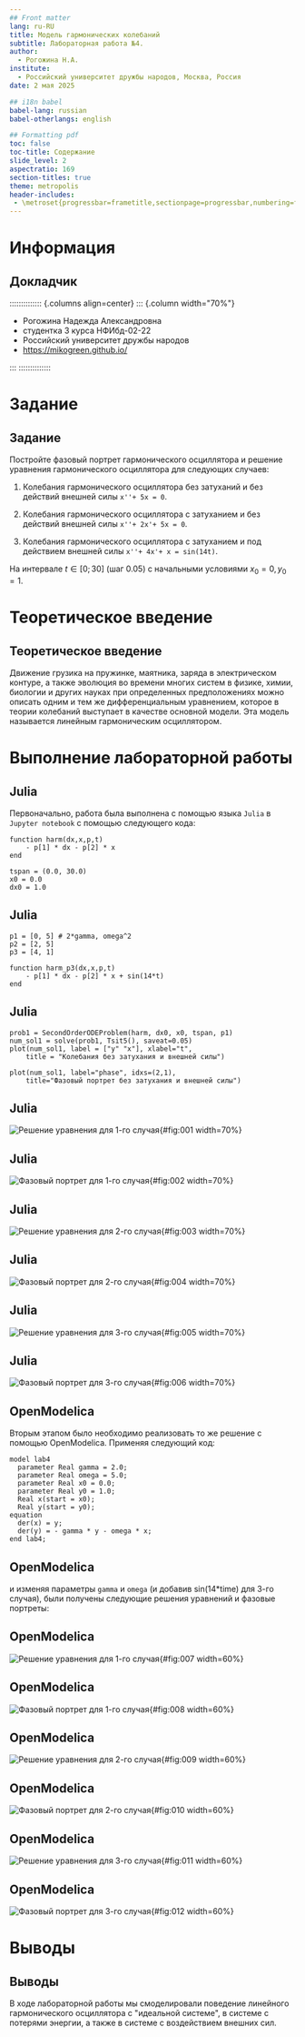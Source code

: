 ```yaml
---
## Front matter
lang: ru-RU
title: Модель гармонических колебаний
subtitle: Лабораторная работа №4.
author:
  - Рогожина Н.А.
institute:
  - Российский университет дружбы народов, Москва, Россия
date: 2 мая 2025

## i18n babel
babel-lang: russian
babel-otherlangs: english

## Formatting pdf
toc: false
toc-title: Содержание
slide_level: 2
aspectratio: 169
section-titles: true
theme: metropolis
header-includes:
 - \metroset{progressbar=frametitle,sectionpage=progressbar,numbering=fraction}
---
```


# Информация

## Докладчик

:::::::::::::: {.columns align=center}
::: {.column width="70%"}

  * Рогожина Надежда Александровна
  * студентка 3 курса НФИбд-02-22
  * Российский университет дружбы народов
  * <https://mikogreen.github.io/>

:::
::::::::::::::

# Задание

## Задание

Постройте фазовый портрет гармонического осциллятора и решение уравнения гармонического осциллятора для следующих случаев:

1. Колебания гармонического осциллятора без затуханий и без действий внешней силы `x''+ 5x = 0`.

2. Колебания гармонического осциллятора c затуханием и без действий внешней силы `x''+ 2x'+ 5x = 0`.

3. Колебания гармонического осциллятора c затуханием и под действием внешней силы `x''+ 4x'+ x = sin(14t)`.

На интервале $t \in [0;30]$ (шаг 0.05) с начальными условиями $x_0 = 0, y_0 = 1$.

# Теоретическое введение

## Теоретическое введение

Движение грузика на пружинке, маятника, заряда в электрическом контуре, а также эволюция во времени многих систем в физике, химии, биологии и других науках при определенных предположениях можно описать одним и тем же дифференциальным уравнением, которое в теории колебаний выступает в качестве основной модели. Эта модель называется линейным гармоническим осциллятором.

# Выполнение лабораторной работы

## Julia

Первоначально, работа была выполнена с помощью языка `Julia` в `Jupyter notebook` с помощью следующего кода:
```
function harm(dx,x,p,t)
    - p[1] * dx - p[2] * x
end

tspan = (0.0, 30.0)
x0 = 0.0
dx0 = 1.0
```

## Julia

```
p1 = [0, 5] # 2*gamma, omega^2
p2 = [2, 5]
p3 = [4, 1]

function harm_p3(dx,x,p,t)
    - p[1] * dx - p[2] * x + sin(14*t)
end
```

## Julia

```
prob1 = SecondOrderODEProblem(harm, dx0, x0, tspan, p1)
num_sol1 = solve(prob1, Tsit5(), saveat=0.05)
plot(num_sol1, label = ["y" "x"], xlabel="t", 
    title = "Колебания без затухания и внешней силы")

plot(num_sol1, label="phase", idxs=(2,1), 
    title="Фазовый портрет без затухания и внешней силы")
```

## Julia

![Решение уравнения для 1-го случая](image/lab4_fig1_1.png){#fig:001 width=70%}

## Julia

![Фазовый портрет для 1-го случая](image/lab4_fig1_2.png){#fig:002 width=70%}

## Julia

![Решение уравнения для 2-го случая](image/lab4_fig2_1.png){#fig:003 width=70%}

## Julia

![Фазовый портрет для 2-го случая](image/lab4_fig2_2.png){#fig:004 width=70%}

## Julia

![Решение уравнения для 3-го случая](image/lab4_fig3_1.png){#fig:005 width=70%}

## Julia

![Фазовый портрет для 3-го случая](image/lab4_fig3_2.png){#fig:006 width=70%}

## OpenModelica

Вторым этапом было необходимо реализовать то же решение с помощью OpenModelica. Применяя следующий код:
```
model lab4
  parameter Real gamma = 2.0;
  parameter Real omega = 5.0;
  parameter Real x0 = 0.0;
  parameter Real y0 = 1.0;
  Real x(start = x0);
  Real y(start = y0);
equation
  der(x) = y;
  der(y) = - gamma * y - omega * x;
end lab4;
```
## OpenModelica

и изменяя параметры `gamma` и `omega` (и добавив sin(14*time) для 3-го случая), были получены следующие решения уравнений и фазовые портреты:

## OpenModelica

![Решение уравнения для 1-го случая](image/1.png){#fig:007 width=60%}

## OpenModelica

![Фазовый портрет для 1-го случая](image/2.png){#fig:008 width=60%}

## OpenModelica

![Решение уравнения для 2-го случая](image/3.png){#fig:009 width=60%}

## OpenModelica

![Фазовый портрет для 2-го случая](image/4.png){#fig:010 width=60%}

## OpenModelica

![Решение уравнения для 3-го случая](image/5.png){#fig:011 width=60%}

## OpenModelica

![Фазовый портрет для 3-го случая](image/6.png){#fig:012 width=60%}

# Выводы

## Выводы 

В ходе лабораторной работы мы смоделировали поведение линейного гармонического осциллятора с "идеальной системе", в системе с потерями энергии, а также в системе с воздействием внешних сил.

